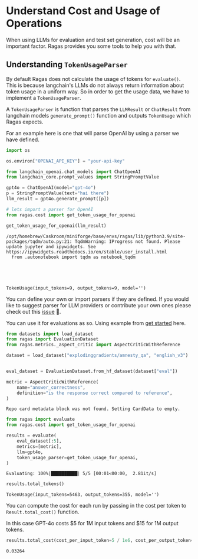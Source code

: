 # Understand Cost and Usage of Operations

When using LLMs for evaluation and test set generation, cost will be an important factor. Ragas provides you some tools to help you with that.

## Understanding `TokenUsageParser`

By default Ragas does not calculate the usage of tokens for `evaluate()`. This is because langchain's LLMs do not always return information about token usage in a uniform way. So in order to get the usage data, we have to implement a `TokenUsageParser`. 

A `TokenUsageParser` is function that parses the `LLMResult` or `ChatResult` from langchain models `generate_prompt()` function and outputs `TokenUsage` which Ragas expects.

For an example here is one that will parse OpenAI by using a parser we have defined.


```python
import os

os.environ["OPENAI_API_KEY"] = "your-api-key"
```


```python
from langchain_openai.chat_models import ChatOpenAI
from langchain_core.prompt_values import StringPromptValue

gpt4o = ChatOpenAI(model="gpt-4o")
p = StringPromptValue(text="hai there")
llm_result = gpt4o.generate_prompt([p])

# lets import a parser for OpenAI
from ragas.cost import get_token_usage_for_openai

get_token_usage_for_openai(llm_result)
```

    /opt/homebrew/Caskroom/miniforge/base/envs/ragas/lib/python3.9/site-packages/tqdm/auto.py:21: TqdmWarning: IProgress not found. Please update jupyter and ipywidgets. See https://ipywidgets.readthedocs.io/en/stable/user_install.html
      from .autonotebook import tqdm as notebook_tqdm





    TokenUsage(input_tokens=9, output_tokens=9, model='')



You can define your own or import parsers if they are defined. If you would like to suggest parser for LLM providers or contribute your own ones please check out this [issue](https://github.com/explodinggradients/ragas/issues/1151) 🙂.

You can use it for evaluations as so. Using example from [get started](get-started-evaluation) here.


```python
from datasets import load_dataset
from ragas import EvaluationDataset
from ragas.metrics._aspect_critic import AspectCriticWithReference

dataset = load_dataset("explodinggradients/amnesty_qa", "english_v3")


eval_dataset = EvaluationDataset.from_hf_dataset(dataset["eval"])

metric = AspectCriticWithReference(
    name="answer_correctness",
    definition="is the response correct compared to reference",
)
```

    Repo card metadata block was not found. Setting CardData to empty.



```python
from ragas import evaluate
from ragas.cost import get_token_usage_for_openai

results = evaluate(
    eval_dataset[:5],
    metrics=[metric],
    llm=gpt4o,
    token_usage_parser=get_token_usage_for_openai,
)
```

    Evaluating: 100%|██████████| 5/5 [00:01<00:00,  2.81it/s]



```python
results.total_tokens()
```




    TokenUsage(input_tokens=5463, output_tokens=355, model='')



You can compute the cost for each run by passing in the cost per token to `Result.total_cost()` function.

In this case GPT-4o costs $5 for 1M input tokens and $15 for 1M output tokens.


```python
results.total_cost(cost_per_input_token=5 / 1e6, cost_per_output_token=15 / 1e6)
```




    0.03264




```python

```
